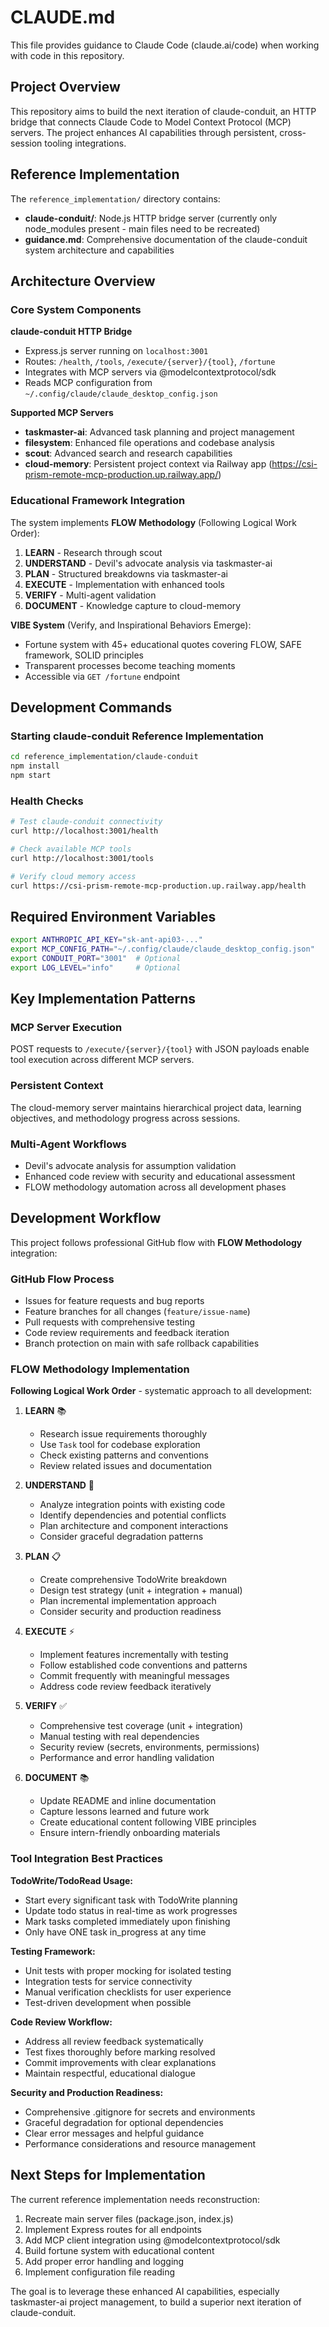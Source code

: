 # CLAUDE.md

This file provides guidance to Claude Code (claude.ai/code) when working with code in this repository.

## Project Overview

This repository aims to build the next iteration of claude-conduit, an HTTP bridge that connects Claude Code to Model Context Protocol (MCP) servers. The project enhances AI capabilities through persistent, cross-session tooling integrations.

## Reference Implementation

The `reference_implementation/` directory contains:
- **claude-conduit/**: Node.js HTTP bridge server (currently only node_modules present - main files need to be recreated)
- **guidance.md**: Comprehensive documentation of the claude-conduit system architecture and capabilities

## Architecture Overview

### Core System Components

**claude-conduit HTTP Bridge**
- Express.js server running on `localhost:3001`
- Routes: `/health`, `/tools`, `/execute/{server}/{tool}`, `/fortune`
- Integrates with MCP servers via @modelcontextprotocol/sdk
- Reads MCP configuration from `~/.config/claude/claude_desktop_config.json`

**Supported MCP Servers**
- **taskmaster-ai**: Advanced task planning and project management
- **filesystem**: Enhanced file operations and codebase analysis
- **scout**: Advanced search and research capabilities  
- **cloud-memory**: Persistent project context via Railway app (https://csi-prism-remote-mcp-production.up.railway.app/)

### Educational Framework Integration

The system implements **FLOW Methodology** (Following Logical Work Order):
1. **LEARN** - Research through scout
2. **UNDERSTAND** - Devil's advocate analysis via taskmaster-ai
3. **PLAN** - Structured breakdowns via taskmaster-ai
4. **EXECUTE** - Implementation with enhanced tools
5. **VERIFY** - Multi-agent validation
6. **DOCUMENT** - Knowledge capture to cloud-memory

**VIBE System** (Verify, and Inspirational Behaviors Emerge):
- Fortune system with 45+ educational quotes covering FLOW, SAFE framework, SOLID principles
- Transparent processes become teaching moments
- Accessible via `GET /fortune` endpoint

## Development Commands

### Starting claude-conduit Reference Implementation
```bash
cd reference_implementation/claude-conduit
npm install
npm start
```

### Health Checks
```bash
# Test claude-conduit connectivity
curl http://localhost:3001/health

# Check available MCP tools
curl http://localhost:3001/tools

# Verify cloud memory access
curl https://csi-prism-remote-mcp-production.up.railway.app/health
```

## Required Environment Variables

```bash
export ANTHROPIC_API_KEY="sk-ant-api03-..."
export MCP_CONFIG_PATH="~/.config/claude/claude_desktop_config.json"
export CONDUIT_PORT="3001"  # Optional
export LOG_LEVEL="info"     # Optional
```

## Key Implementation Patterns

### MCP Server Execution
POST requests to `/execute/{server}/{tool}` with JSON payloads enable tool execution across different MCP servers.

### Persistent Context
The cloud-memory server maintains hierarchical project data, learning objectives, and methodology progress across sessions.

### Multi-Agent Workflows
- Devil's advocate analysis for assumption validation
- Enhanced code review with security and educational assessment  
- FLOW methodology automation across all development phases

## Development Workflow

This project follows professional GitHub flow with **FLOW Methodology** integration:

### **GitHub Flow Process**
- Issues for feature requests and bug reports
- Feature branches for all changes (`feature/issue-name`)
- Pull requests with comprehensive testing
- Code review requirements and feedback iteration
- Branch protection on main with safe rollback capabilities

### **FLOW Methodology Implementation**

**Following Logical Work Order** - systematic approach to all development:

1. **LEARN** 📚
   - Research issue requirements thoroughly
   - Use `Task` tool for codebase exploration
   - Check existing patterns and conventions
   - Review related issues and documentation

2. **UNDERSTAND** 🧠  
   - Analyze integration points with existing code
   - Identify dependencies and potential conflicts
   - Plan architecture and component interactions
   - Consider graceful degradation patterns

3. **PLAN** 📋
   - Create comprehensive TodoWrite breakdown
   - Design test strategy (unit + integration + manual)
   - Plan incremental implementation approach
   - Consider security and production readiness

4. **EXECUTE** ⚡
   - Implement features incrementally with testing
   - Follow established code conventions and patterns
   - Commit frequently with meaningful messages
   - Address code review feedback iteratively

5. **VERIFY** ✅
   - Comprehensive test coverage (unit + integration)
   - Manual testing with real dependencies
   - Security review (secrets, environments, permissions)
   - Performance and error handling validation

6. **DOCUMENT** 📚
   - Update README and inline documentation
   - Capture lessons learned and future work
   - Create educational content following VIBE principles
   - Ensure intern-friendly onboarding materials

### **Tool Integration Best Practices**

**TodoWrite/TodoRead Usage:**
- Start every significant task with TodoWrite planning
- Update todo status in real-time as work progresses
- Mark tasks completed immediately upon finishing
- Only have ONE task in_progress at any time

**Testing Framework:**
- Unit tests with proper mocking for isolated testing
- Integration tests for service connectivity
- Manual verification checklists for user experience
- Test-driven development when possible

**Code Review Workflow:**
- Address all review feedback systematically
- Test fixes thoroughly before marking resolved
- Commit improvements with clear explanations
- Maintain respectful, educational dialogue

**Security and Production Readiness:**
- Comprehensive .gitignore for secrets and environments
- Graceful degradation for optional dependencies
- Clear error messages and helpful guidance
- Performance considerations and resource management

## Next Steps for Implementation

The current reference implementation needs reconstruction:
1. Recreate main server files (package.json, index.js)
2. Implement Express routes for all endpoints
3. Add MCP client integration using @modelcontextprotocol/sdk
4. Build fortune system with educational content
5. Add proper error handling and logging
6. Implement configuration file reading

The goal is to leverage these enhanced AI capabilities, especially taskmaster-ai project management, to build a superior next iteration of claude-conduit.